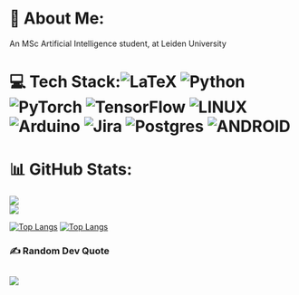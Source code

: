 # 💫 About Me:
An MSc Artificial Intelligence student, at Leiden University<br>


# 💻 Tech Stack:![LaTeX](https://img.shields.io/badge/latex-%23008080.svg?style=for-the-badge&logo=latex&logoColor=white) ![Python](https://img.shields.io/badge/python-3670A0?style=for-the-badge&logo=python&logoColor=ffdd54) ![PyTorch](https://img.shields.io/badge/PyTorch-%23EE4C2C.svg?style=for-the-badge&logo=PyTorch&logoColor=white) ![TensorFlow](https://img.shields.io/badge/TensorFlow-%23FF6F00.svg?style=for-the-badge&logo=TensorFlow&logoColor=white) ![LINUX](https://img.shields.io/badge/Linux-FCC624?style=for-the-badge&logo=linux&logoColor=black) ![Arduino](https://img.shields.io/badge/-Arduino-00979D?style=for-the-badge&logo=Arduino&logoColor=white) ![Jira](https://img.shields.io/badge/jira-%230A0FFF.svg?style=for-the-badge&logo=jira&logoColor=white) ![Postgres](https://img.shields.io/badge/postgres-%23316192.svg?style=for-the-badge&logo=postgresql&logoColor=white) ![ANDROID](https://img.shields.io/badge/android-%2320232a.svg?style=for-the-badge&logo=android&logoColor=%a4c639)
# 📊 GitHub Stats:
![](https://github-readme-stats.vercel.app/api?username=j1mb0o&theme=dark&hide_border=false&include_all_commits=false&count_private=false)<br/>
![](https://github-readme-streak-stats.herokuapp.com/?user=j1mb0o&theme=dark&hide_border=false)<br/>
<!-- ![](https://github-readme-stats.vercel.app/api/top-langs/?username=j1mb0o&theme=dark&hide_border=false&include_all_commits=false&count_private=false&layout=compact) -->
[![Top Langs](https://github-readme-stats.vercel.app/api/top-langs/?username=j1mb0o&layout=compact&size_weight=0.5&count_weight=0.5&theme=dark#gh-dark-mode-only)](https://github.com/anuraghazra/github-readme-stats#gh-dark-mode-only)
[![Top Langs](https://github-readme-stats.vercel.app/api/top-langs/?username=j1mb0o&layout=compact&size_weight=0.5&count_weight=0.5&theme=default#gh-light-mode-only)](https://github.com/anuraghazra/github-readme-stats#gh-light-mode-only)


### ✍️ Random Dev Quote
![](https://quotes-github-readme.vercel.app/api?type=horizontal&theme=radical)
---

<!-- Proudly created with GPRM ( https://gprm.itsvg.in ) -->
